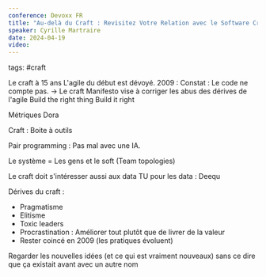 ```yaml
---
conference: Devoxx FR
title: "Au-delà du Craft : Revisitez Votre Relation avec le Software Craft"
speaker: Cyrille Martraire
date: 2024-04-19
video:
---
```

tags: #craft 

Le craft à 15 ans
L'agile du début est dévoyé.
2009 : Constat : Le code ne compte pas.
-> Le craft Manifesto vise à corriger les abus des dérives de l'agile
Build the right thing
Build it right

Métriques Dora

Craft : Boite à outils

Pair programming : Pas mal avec une IA. 

Le système = Les gens et le soft
(Team topologies)

Le craft doit s'intéresser aussi aux data
TU pour les data : Deequ

Dérives du craft :
- Pragmatisme
- Elitisme
- Toxic leaders
- Procrastination : Améliorer tout plutôt que de livrer de la valeur
- Rester coincé en 2009 (les pratiques évoluent)

Regarder les nouvelles idées (et ce qui est vraiment nouveaux) sans ce dire que ça existait avant avec un autre nom





